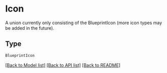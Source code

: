 # Icon

A union currently only consisting of the BlueprintIcon (more icon types may be added in the future).

## Type
```python
BlueprintIcon
```


[[Back to Model list]](../../README.md#models-v2-link) [[Back to API list]](../../README.md#documentation-for-api-endpoints) [[Back to README]](../../README.md)
